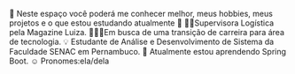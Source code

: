 
🌷 Neste espaço você poderá me conhecer melhor, meus hobbies, meus projetos e o que estou estudando atualmente 📖
👩🏽Supervisora ​​Logística pela Magazine Luiza.
👩🏽‍💻Em busca de uma transição de carreira para área de tecnologia.
💡 Estudante de Análise e Desenvolvimento de Sistema da Faculdade SENAC em Pernambuco.
🌱 Atualmente estou aprendendo Spring Boot.
☺ Pronomes:ela/dela

<!---
RosiMonteiro/RosiMonteiro is a ✨ special ✨ repository because its `README.md` (this file) appears on your GitHub profile.
You can click the Preview link to take a look at your changes.
--->
